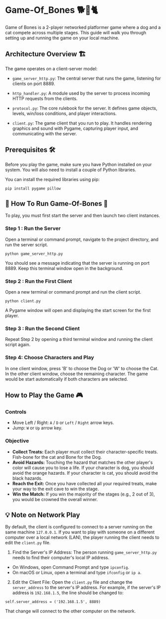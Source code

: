 # Game-Of_Bones 🐕🦴🐈
Game of Bones is a 2-player networked platformer game where a dog and a cat compete across multiple stages. This guide will walk you through setting up and running the game on your local machine.

## Architecture Overview 🏗️
The game operates on a client-server model:

- `game_server_http.py`: The central server that runs the game, listening for clients on port 8889.

- `http_handler.py`: A module used by the server to process incoming HTTP requests from the clients.

- `protocol.py`: The core rulebook for the server. It defines game objects, levels, win/loss conditions, and player interactions.

- `client.py`: The game client that you run to play. It handles rendering graphics and sound with Pygame, capturing player input, and communicating with the server.

## Prerequisites 🛠️
Before you play the game, make sure you have Python installed on your system. You will also need to install a couple of Python libraries.

You can install the required libraries using pip:
```
pip install pygame pillow
```

## 🦴 How To Run Game-Of-Bones 🦴
To play, you must first start the server and then launch two client instances.
### Step 1 : Run the Server
Open a terminal or command prompt, navigate to the project directory, and run the server script.
```
python game_server_http.py
```
You should see a message indicating that the server is running on port 8889. Keep this terminal window open in the background.

### Step 2 : Run the First Client
Open a new terminal or command prompt and run the client script.
```
python client.py
```
A Pygame window will open and displaying the start screen for the first player.

### Step 3 : Run the Second Client
Repeat Step 2 by opening a third terminal window and running the client script again.

### Step 4: Choose Characters and Play
In one client window, press 'B' to choose the Dog or 'W' to choose the Cat. In the other client window, choose the remaining character. The game would be start automatically if both characters are selected.

## How to Play the Game 🎮
### Controls
- Move Left / Right: `A` / `D` or `Left` / `Right` arrow keys.
- Jump: `W` or `Up` arrow key.

### Objective
- **Collect Treats:** Each player must collect their character-specific treats. Fish-bone for the cat and Bone for the Dog.
- **Avoid Hazards:** Touching the hazard that matches the other player's color will cause you to lose a life. If your character is dog, you should avoid the orange hazards. If your character is cat, you should avoid the black hazards.
- **Reach the Exit:** Once you have collected all your required treats, make your way to the exit cave to win the stage.
- **Win the Match:** If you win the majority of the stages (e.g., 2 out of 3), you would be crowned the overall winner.

## 💡 Note on Network Play
By default, the client is configured to connect to a server running on the same machine `127.0.0.1`. If you want to play with someone on a different computer over a local network (LAN), the player running the client needs to edit the `client.py` file.
1. Find the Server's IP Address: The person running `game_server_http.py` needs to find their computer's local IP address.
- On Windows, open Command Prompt and type `ipconfig`.
- On macOS or Linux, open a terminal and type `ifconfig` or `ip a`.
2. Edit the Client File: Open the `client.py` file and change the `server_address` to the server's IP address.
For example, if the server's IP address is `192.168.1.5`, the line should be changed to:
```
self.server_address = ('192.168.1.5', 8889)
```
That change will connect to the other computer on the network.
